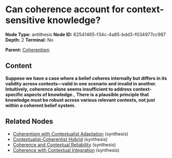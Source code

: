 # Can coherence account for context-sensitive knowledge?

**Node Type:** antithesis
**Node ID:** 62541465-f34c-4a85-bdd3-f034977cc987
**Depth:** 2
**Terminal:** No

**Parent:** [Coherentism](coherentism.md)

## Content

**Suppose we have a case where a belief coheres internally but differs in its validity across contexts—valid in one scenario and invalid in another. Intuitively, coherence alone seems insufficient to address context-specific aspects of knowledge.**, **There is a plausible principle that knowledge must be robust across various relevant contexts, not just within a coherent belief system.**

## Related Nodes

- [Coherentism with Contextualist Adaptation](coherentism-with-contextualist-adaptation.md) (synthesis)
- [Contextualist-Coherentist Hybrid](contextualist-coherentist-hybrid.md) (synthesis)
- [Coherence and Contextual Reliability](coherence-and-contextual-reliability.md) (synthesis)
- [Coherence with Contextual Integration](coherence-with-contextual-integration.md) (synthesis)
